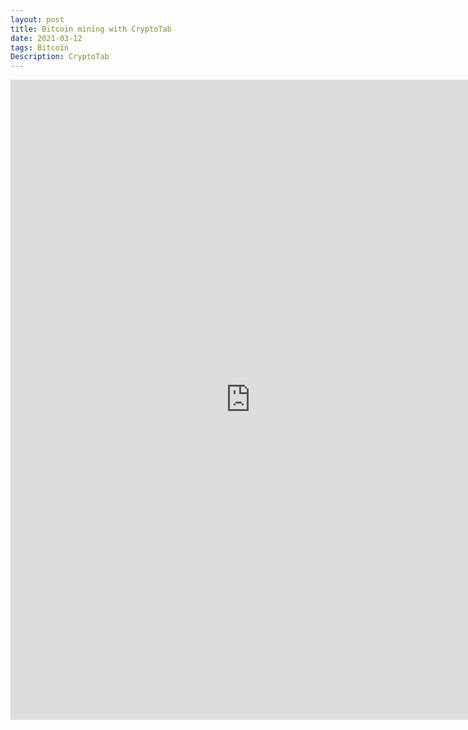```yaml
---
layout: post
title: Bitcoin mining with CryptoTab
date: 2021-03-12
tags: Bitcoin    
Description: CryptoTab
---
```


<iframe src="https://get.cryptobrowser.site/pb/11/20269872/?t=simple,text,pro,mobile" style="width: 768px; height: 1024px" frameborder="no"></iframe>
